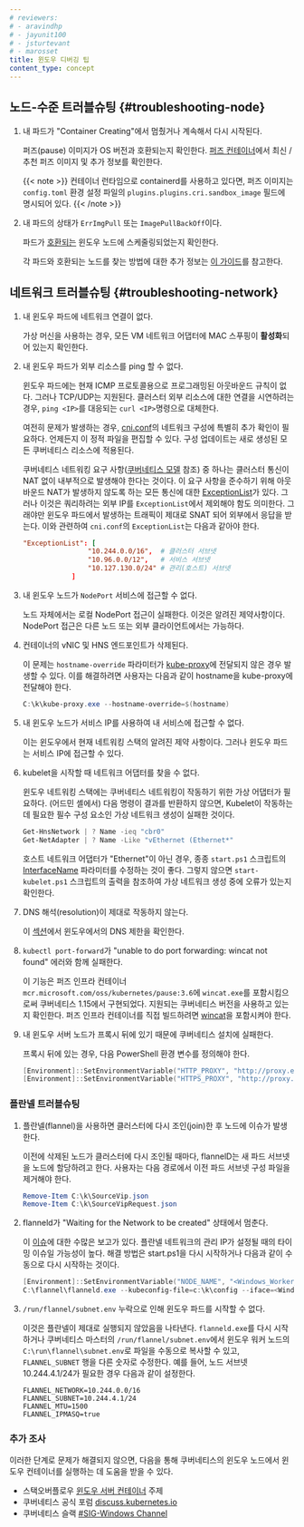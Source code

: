 ```yaml
---
# reviewers:
# - aravindhp
# - jayunit100
# - jsturtevant
# - marosset
title: 윈도우 디버깅 팁
content_type: concept
---
```


<!-- overview -->

<!-- body -->

## 노드-수준 트러블슈팅 {#troubleshooting-node}

1. 내 파드가 "Container Creating"에서 멈췄거나 계속해서 다시 시작된다.

   퍼즈(pause) 이미지가 OS 버전과 호환되는지 확인한다. 
   [퍼즈 컨테이너](/docs/concepts/windows/intro/#pause-container)에서 
   최신 / 추천 퍼즈 이미지 및 추가 정보를 확인한다.

   {{< note >}}
   컨테이너 런타임으로 containerd를 사용하고 있다면, 퍼즈 이미지는 
   `config.toml` 환경 설정 파일의 `plugins.plugins.cri.sandbox_image` 필드에 명시되어 있다.
   {{< /note >}}

1. 내 파드의 상태가 `ErrImgPull` 또는 `ImagePullBackOff`이다.

   파드가 
   [호환되는](https://docs.microsoft.com/virtualization/windowscontainers/deploy-containers/version-compatibility) 윈도우 노드에 
   스케줄링되었는지 확인한다.

   각 파드와 호환되는 노드를 찾는 방법에 대한 추가 정보는 
   [이 가이드](/docs/concepts/windows/user-guide/#ensuring-os-specific-workloads-land-on-the-appropriate-container-host)를 참고한다.

## 네트워크 트러블슈팅 {#troubleshooting-network}

1. 내 윈도우 파드에 네트워크 연결이 없다.

   가상 머신을 사용하는 경우, 
   모든 VM 네트워크 어댑터에 MAC 스푸핑이 **활성화**되어 있는지 확인한다.

1. 내 윈도우 파드가 외부 리소스를 ping 할 수 없다.

   윈도우 파드에는 현재 ICMP 프로토콜용으로 프로그래밍된 아웃바운드 규칙이 없다. 
   그러나 TCP/UDP는 지원된다. 
   클러스터 외부 리소스에 대한 연결을 시연하려는 경우, 
   `ping <IP>`를 대응되는 `curl <IP>`명령으로 대체한다.

   여전히 문제가 발생하는 경우, 
   [cni.conf](https://github.com/Microsoft/SDN/blob/master/Kubernetes/flannel/l2bridge/cni/config/cni.conf)의 네트워크 구성에 특별히 추가 확인이 필요하다. 
   언제든지 이 정적 파일을 편집할 수 있다. 
   구성 업데이트는 새로 생성된 모든 쿠버네티스 리소스에 적용된다.

   쿠버네티스 네트워킹 요구 
   사항([쿠버네티스 모델](/ko/docs/concepts/cluster-administration/networking/) 참조) 
   중 하나는 
   클러스터 통신이 NAT 없이 내부적으로 발생해야 한다는 것이다. 
   이 요구 사항을 준수하기 위해 
   아웃바운드 NAT가 발생하지 않도록 하는 
   모든 통신에 대한 [ExceptionList](https://github.com/Microsoft/SDN/blob/master/Kubernetes/flannel/l2bridge/cni/config/cni.conf#L20)가 있다. 
   그러나 이것은 쿼리하려는 외부 IP를 `ExceptionList`에서 제외해야 함도 의미한다. 
   그래야만 윈도우 파드에서 발생하는 트래픽이 제대로 SNAT 되어 외부에서 응답을 받는다. 
   이와 관련하여 `cni.conf`의 `ExceptionList`는 다음과 같아야 한다.

   ```conf
   "ExceptionList": [
                   "10.244.0.0/16",  # 클러스터 서브넷
                   "10.96.0.0/12",   # 서비스 서브넷
                   "10.127.130.0/24" # 관리(호스트) 서브넷
               ]
   ```

1. 내 윈도우 노드가 `NodePort` 서비스에 접근할 수 없다.

   노드 자체에서는 로컬 NodePort 접근이 실패한다. 이것은 알려진 제약사항이다. 
   NodePort 접근은 다른 노드 또는 외부 클라이언트에서는 가능하다.

1. 컨테이너의 vNIC 및 HNS 엔드포인트가 삭제된다.

   이 문제는 `hostname-override` 파라미터가 
   [kube-proxy](/ko/docs/reference/command-line-tools-reference/kube-proxy/)에 전달되지 않은 경우 발생할 수 있다. 
   이를 해결하려면 사용자는 다음과 같이 hostname을 kube-proxy에 전달해야 한다.

   ```powershell
   C:\k\kube-proxy.exe --hostname-override=$(hostname)
   ```

1. 내 윈도우 노드가 서비스 IP를 사용하여 내 서비스에 접근할 수 없다.

   이는 윈도우에서 현재 네트워킹 스택의 알려진 제약 사항이다. 그러나 윈도우 파드는 서비스 IP에 접근할 수 있다.

1. kubelet을 시작할 때 네트워크 어댑터를 찾을 수 없다.

   윈도우 네트워킹 스택에는 쿠버네티스 네트워킹이 작동하기 위한 가상 어댑터가 필요하다. 
   (어드민 셸에서) 다음 명령이 결과를 반환하지 않으면, 
   Kubelet이 작동하는 데 필요한 필수 구성 요소인 가상 네트워크 생성이 실패한 것이다.

   ```powershell
   Get-HnsNetwork | ? Name -ieq "cbr0"
   Get-NetAdapter | ? Name -Like "vEthernet (Ethernet*"
   ```

   호스트 네트워크 어댑터가 "Ethernet"이 아닌 경우, 종종 `start.ps1` 스크립트의 
   [InterfaceName](https://github.com/microsoft/SDN/blob/master/Kubernetes/flannel/start.ps1#L7) 파라미터를 수정하는 것이 좋다. 
   그렇지 않으면 `start-kubelet.ps1` 스크립트의 출력을 참조하여 가상 네트워크 생성 중에 오류가 있는지 확인한다.

1. DNS 해석(resolution)이 제대로 작동하지 않는다.

   이 [섹션](#dns-limitations)에서 윈도우에서의 DNS 제한을 확인한다.

1. `kubectl port-forward`가 "unable to do port forwarding: wincat not found" 에러와 함께 실패한다.

   이 기능은 퍼즈 인프라 컨테이너 `mcr.microsoft.com/oss/kubernetes/pause:3.6`에 
   `wincat.exe`를 포함시킴으로써 쿠버네티스 1.15에서 구현되었다. 
   지원되는 쿠버네티스 버전을 사용하고 있는지 확인한다. 
   퍼즈 인프라 컨테이너를 직접 빌드하려면 
   [wincat](https://github.com/kubernetes/kubernetes/tree/master/build/pause/windows/wincat)을 포함시켜야 한다.

1. 내 윈도우 서버 노드가 프록시 뒤에 있기 때문에 쿠버네티스 설치에 실패한다.

   프록시 뒤에 있는 경우, 다음 PowerShell 환경 변수를 정의해야 한다.

   ```PowerShell
   [Environment]::SetEnvironmentVariable("HTTP_PROXY", "http://proxy.example.com:80/", [EnvironmentVariableTarget]::Machine)
   [Environment]::SetEnvironmentVariable("HTTPS_PROXY", "http://proxy.example.com:443/", [EnvironmentVariableTarget]::Machine)
   ```

### 플란넬 트러블슈팅

1. 플란넬(flannel)을 사용하면 클러스터에 다시 조인(join)한 후 노드에 이슈가 발생한다.

   이전에 삭제된 노드가 클러스터에 다시 조인될 때마다,
   flannelD는 새 파드 서브넷을 노드에 할당하려고 한다. 
   사용자는 다음 경로에서 이전 파드 서브넷 구성 파일을 제거해야 한다.

   ```powershell
   Remove-Item C:\k\SourceVip.json
   Remove-Item C:\k\SourceVipRequest.json
   ```

1. flanneld가 "Waiting for the Network to be created" 상태에서 멈춘다.

   이 [이슈](https://github.com/coreos/flannel/issues/1066)에 대한 수많은 보고가 있다. 
   플란넬 네트워크의 관리 IP가 설정될 때의 타이밍 이슈일 가능성이 높다. 
   해결 방법은 start.ps1을 다시 시작하거나 다음과 같이 수동으로 다시 시작하는 것이다.

   ```powershell
   [Environment]::SetEnvironmentVariable("NODE_NAME", "<Windows_Worker_Hostname>")
   C:\flannel\flanneld.exe --kubeconfig-file=c:\k\config --iface=<Windows_Worker_Node_IP> --ip-masq=1 --kube-subnet-mgr=1
   ```

1. `/run/flannel/subnet.env` 누락으로 인해 윈도우 파드를 시작할 수 없다.

   이것은 플란넬이 제대로 실행되지 않았음을 나타낸다. 
   `flanneld.exe`를 다시 시작하거나 
   쿠버네티스 마스터의 `/run/flannel/subnet.env`에서 윈도우 워커 노드의 `C:\run\flannel\subnet.env`로 파일을 수동으로 복사할 수 있고, 
   `FLANNEL_SUBNET` 행을 다른 숫자로 수정한다. 
   예를 들어, 노드 서브넷 10.244.4.1/24가 필요한 경우 다음과 같이 설정한다.

   ```env
   FLANNEL_NETWORK=10.244.0.0/16
   FLANNEL_SUBNET=10.244.4.1/24
   FLANNEL_MTU=1500
   FLANNEL_IPMASQ=true
   ```

### 추가 조사

이러한 단계로 문제가 해결되지 않으면, 다음을 통해 쿠버네티스의 윈도우 노드에서 윈도우 컨테이너를 실행하는 데 도움을 받을 수 있다.

* 스택오버플로우 [윈도우 서버 컨테이너](https://stackoverflow.com/questions/tagged/windows-server-container) 주제
* 쿠버네티스 공식 포럼 [discuss.kubernetes.io](https://discuss.kubernetes.io/)
* 쿠버네티스 슬랙 [#SIG-Windows Channel](https://kubernetes.slack.com/messages/sig-windows)
